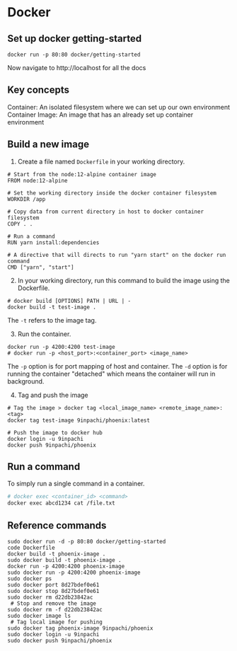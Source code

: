 # Docker

## Set up docker getting-started

```
docker run -p 80:80 docker/getting-started
```

Now navigate to http://localhost for all the docs

## Key concepts

Container: An isolated filesystem where we can set up our own environment
Container Image: An image that has an already set up container environment

## Build a new image

1. Create a file named `Dockerfile` in your working directory.

```
# Start from the node:12-alpine container image
FROM node:12-alpine

# Set the working directory inside the docker container filesystem
WORKDIR /app

# Copy data from current directory in host to docker container filesystem
COPY . .

# Run a command
RUN yarn install:dependencies

# A directive that will directs to run "yarn start" on the docker run command
CMD ["yarn", "start"]
```

2. In your working directory, run this command to build the image using the Dockerfile.

```
# docker build [OPTIONS] PATH | URL | -
docker build -t test-image .
```

The `-t` refers to the image tag.

3. Run the container.

```
docker run -p 4200:4200 test-image
# docker run -p <host_port>:<container_port> <image_name>
```

The `-p` option is for port mapping of host and container.
The `-d` option is for running the container "detached" which means the container will run in background.

4. Tag and push the image

```
# Tag the image > docker tag <local_image_name> <remote_image_name>:<tag>
docker tag test-image 9inpachi/phoenix:latest

# Push the image to docker hub
docker login -u 9inpachi
docker push 9inpachi/phoenix
```

## Run a command

To simply run a single command in a container.

```sh
# docker exec <container_id> <command>
docker exec abcd1234 cat /file.txt
```

## Reference commands

```
sudo docker run -d -p 80:80 docker/getting-started
code Dockerfile
docker build -t phoenix-image .
sudo docker build -t phoenix-image .
docker run -p 4200:4200 phoenix-image
sudo docker run -p 4200:4200 phoenix-image
sudo docker ps
sudo docker port 8d27bdef0e61
sudo docker stop 8d27bdef0e61
sudo docker rm d22db23842ac
 # Stop and remove the image
sudo docker rm -f d22db23842ac
sudo docker image ls
 # Tag local image for pushing
sudo docker tag phoenix-image 9inpachi/phoenix
sudo docker login -u 9inpachi
sudo docker push 9inpachi/phoenix
```

